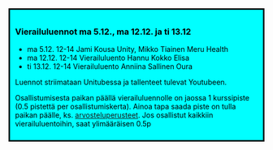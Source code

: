 <div style="color:black; border-style: solid; padding: 10px; margin-bottom: 15px; background-color: #00FFFF;">

<h3>Vierailuluennot ma 5.12., ma 12.12. ja ti 13.12</h3>

<ul>
  <li>ma 5.12. 12-14 Jami Kousa Unity, Mikko Tiainen Meru Health</li>
  <li>ma 12.12. 12-14 Vierailuluento Hannu Kokko Elisa</li>
  <li>ti 13.12. 12-14 Vierailuluento Anniina Sallinen Oura</li>
</ul>

Luennot striimataan Unitubessa ja tallenteet tulevat Youtubeen. 

Osallistumisesta paikan päällä vierailuluennolle on jaossa 1 kurssipiste (0.5 pistettä per osallistumiskerta). Ainoa tapa saada piste on tulla paikan päälle, ks.
<a href='https://ohjelmistotuotanto-hy.github.io/osa0/#kurssin-arvostelu'>arvosteluperusteet</a>. Jos osallistut kaikkiin vierailuluentoihin, saat ylimääräisen 0.5p

</div>